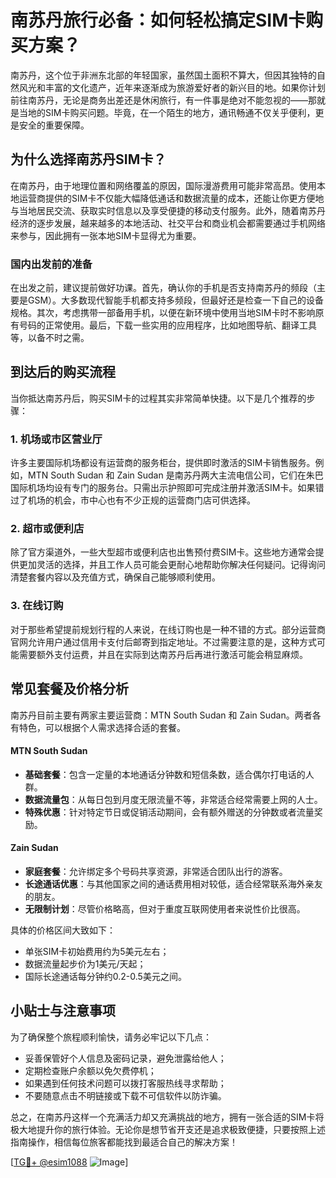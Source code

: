 # 南苏丹旅行必备：如何轻松搞定SIM卡购买方案？

南苏丹，这个位于非洲东北部的年轻国家，虽然国土面积不算大，但因其独特的自然风光和丰富的文化遗产，近年来逐渐成为旅游爱好者的新兴目的地。如果你计划前往南苏丹，无论是商务出差还是休闲旅行，有一件事是绝对不能忽视的——那就是当地的SIM卡购买问题。毕竟，在一个陌生的地方，通讯畅通不仅关乎便利，更是安全的重要保障。

## 为什么选择南苏丹SIM卡？

在南苏丹，由于地理位置和网络覆盖的原因，国际漫游费用可能非常高昂。使用本地运营商提供的SIM卡不仅能大幅降低通话和数据流量的成本，还能让你更方便地与当地居民交流、获取实时信息以及享受便捷的移动支付服务。此外，随着南苏丹经济的逐步发展，越来越多的本地活动、社交平台和商业机会都需要通过手机网络来参与，因此拥有一张本地SIM卡显得尤为重要。

### 国内出发前的准备

在出发之前，建议提前做好功课。首先，确认你的手机是否支持南苏丹的频段（主要是GSM）。大多数现代智能手机都支持多频段，但最好还是检查一下自己的设备规格。其次，考虑携带一部备用手机，以便在新环境中使用当地SIM卡时不影响原有号码的正常使用。最后，下载一些实用的应用程序，比如地图导航、翻译工具等，以备不时之需。

## 到达后的购买流程

当你抵达南苏丹后，购买SIM卡的过程其实非常简单快捷。以下是几个推荐的步骤：

### 1. 机场或市区营业厅

许多主要国际机场都设有运营商的服务柜台，提供即时激活的SIM卡销售服务。例如，MTN South Sudan 和 Zain Sudan 是南苏丹两大主流电信公司，它们在朱巴国际机场均设有专门的服务台。只需出示护照即可完成注册并激活SIM卡。如果错过了机场的机会，市中心也有不少正规的运营商门店可供选择。

### 2. 超市或便利店

除了官方渠道外，一些大型超市或便利店也出售预付费SIM卡。这些地方通常会提供更加灵活的选择，并且工作人员可能会更耐心地帮助你解决任何疑问。记得询问清楚套餐内容以及充值方式，确保自己能够顺利使用。

### 3. 在线订购

对于那些希望提前规划行程的人来说，在线订购也是一种不错的方式。部分运营商官网允许用户通过信用卡支付后邮寄到指定地址。不过需要注意的是，这种方式可能需要额外支付运费，并且在实际到达南苏丹后再进行激活可能会稍显麻烦。

## 常见套餐及价格分析

南苏丹目前主要有两家主要运营商：MTN South Sudan 和 Zain Sudan。两者各有特色，可以根据个人需求选择合适的套餐。

#### MTN South Sudan
- **基础套餐**：包含一定量的本地通话分钟数和短信条数，适合偶尔打电话的人群。
- **数据流量包**：从每日包到月度无限流量不等，非常适合经常需要上网的人士。
- **特殊优惠**：针对特定节日或促销活动期间，会有额外赠送的分钟数或者流量奖励。

#### Zain Sudan
- **家庭套餐**：允许绑定多个号码共享资源，非常适合团队出行的游客。
- **长途通话优惠**：与其他国家之间的通话费用相对较低，适合经常联系海外亲友的朋友。
- **无限制计划**：尽管价格略高，但对于重度互联网使用者来说性价比很高。

具体的价格区间大致如下：
- 单张SIM卡初始费用约为5美元左右；
- 数据流量起步价为1美元/天起；
- 国际长途通话每分钟约0.2-0.5美元之间。

## 小贴士与注意事项

为了确保整个旅程顺利愉快，请务必牢记以下几点：
- 妥善保管好个人信息及密码记录，避免泄露给他人；
- 定期检查账户余额以免欠费停机；
- 如果遇到任何技术问题可以拨打客服热线寻求帮助；
- 不要随意点击不明链接或下载不可信软件以防诈骗。

总之，在南苏丹这样一个充满活力却又充满挑战的地方，拥有一张合适的SIM卡将极大地提升你的旅行体验。无论你是想节省开支还是追求极致便捷，只要按照上述指南操作，相信每位旅客都能找到最适合自己的解决方案！

[[TG💪+ @esim1088](https://t.me/s/esim1088) ![Image](https://i.postimg.cc/4NQfJmqS/Snipaste-2025-05-13-00-14-12.png)]
